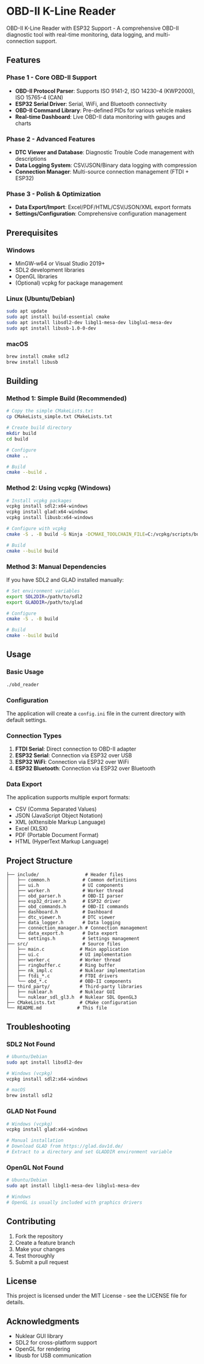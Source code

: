 # OBD-II K-Line Reader

OBD-II K-Line Reader with ESP32 Support - A comprehensive OBD-II diagnostic tool with real-time monitoring, data logging, and multi-connection support.

## Features

### Phase 1 - Core OBD-II Support
- **OBD-II Protocol Parser**: Supports ISO 9141-2, ISO 14230-4 (KWP2000), ISO 15765-4 (CAN)
- **ESP32 Serial Driver**: Serial, WiFi, and Bluetooth connectivity
- **OBD-II Command Library**: Pre-defined PIDs for various vehicle makes
- **Real-time Dashboard**: Live OBD-II data monitoring with gauges and charts

### Phase 2 - Advanced Features
- **DTC Viewer and Database**: Diagnostic Trouble Code management with descriptions
- **Data Logging System**: CSV/JSON/Binary data logging with compression
- **Connection Manager**: Multi-source connection management (FTDI + ESP32)

### Phase 3 - Polish & Optimization
- **Data Export/Import**: Excel/PDF/HTML/CSV/JSON/XML export formats
- **Settings/Configuration**: Comprehensive configuration management

## Prerequisites

### Windows
- MinGW-w64 or Visual Studio 2019+
- SDL2 development libraries
- OpenGL libraries
- (Optional) vcpkg for package management

### Linux (Ubuntu/Debian)
```bash
sudo apt update
sudo apt install build-essential cmake
sudo apt install libsdl2-dev libgl1-mesa-dev libglu1-mesa-dev
sudo apt install libusb-1.0-0-dev
```

### macOS
```bash
brew install cmake sdl2
brew install libusb
```

## Building

### Method 1: Simple Build (Recommended)
```bash
# Copy the simple CMakeLists.txt
cp CMakeLists_simple.txt CMakeLists.txt

# Create build directory
mkdir build
cd build

# Configure
cmake ..

# Build
cmake --build .
```

### Method 2: Using vcpkg (Windows)
```bash
# Install vcpkg packages
vcpkg install sdl2:x64-windows
vcpkg install glad:x64-windows
vcpkg install libusb:x64-windows

# Configure with vcpkg
cmake -S . -B build -G Ninja -DCMAKE_TOOLCHAIN_FILE=C:/vcpkg/scripts/buildsystems/vcpkg.cmake -DVCPKG_TARGET_TRIPLET=x64-windows

# Build
cmake --build build
```

### Method 3: Manual Dependencies
If you have SDL2 and GLAD installed manually:

```bash
# Set environment variables
export SDL2DIR=/path/to/sdl2
export GLADDIR=/path/to/glad

# Configure
cmake -S . -B build

# Build
cmake --build build
```

## Usage

### Basic Usage
```bash
./obd_reader
```

### Configuration
The application will create a `config.ini` file in the current directory with default settings.

### Connection Types
1. **FTDI Serial**: Direct connection to OBD-II adapter
2. **ESP32 Serial**: Connection via ESP32 over USB
3. **ESP32 WiFi**: Connection via ESP32 over WiFi
4. **ESP32 Bluetooth**: Connection via ESP32 over Bluetooth

### Data Export
The application supports multiple export formats:
- CSV (Comma Separated Values)
- JSON (JavaScript Object Notation)
- XML (eXtensible Markup Language)
- Excel (XLSX)
- PDF (Portable Document Format)
- HTML (HyperText Markup Language)

## Project Structure

```
├── include/                 # Header files
│   ├── common.h            # Common definitions
│   ├── ui.h                # UI components
│   ├── worker.h            # Worker thread
│   ├── obd_parser.h        # OBD-II parser
│   ├── esp32_driver.h      # ESP32 driver
│   ├── obd_commands.h      # OBD-II commands
│   ├── dashboard.h         # Dashboard
│   ├── dtc_viewer.h        # DTC viewer
│   ├── data_logger.h       # Data logging
│   ├── connection_manager.h # Connection management
│   ├── data_export.h       # Data export
│   └── settings.h          # Settings management
├── src/                    # Source files
│   ├── main.c             # Main application
│   ├── ui.c               # UI implementation
│   ├── worker.c           # Worker thread
│   ├── ringbuffer.c       # Ring buffer
│   ├── nk_impl.c          # Nuklear implementation
│   ├── ftdi_*.c           # FTDI drivers
│   └── obd_*.c            # OBD-II components
├── third_party/           # Third-party libraries
│   ├── nuklear.h          # Nuklear GUI
│   └── nuklear_sdl_gl3.h  # Nuklear SDL OpenGL3
├── CMakeLists.txt         # CMake configuration
└── README.md             # This file
```

## Troubleshooting

### SDL2 Not Found
```bash
# Ubuntu/Debian
sudo apt install libsdl2-dev

# Windows (vcpkg)
vcpkg install sdl2:x64-windows

# macOS
brew install sdl2
```

### GLAD Not Found
```bash
# Windows (vcpkg)
vcpkg install glad:x64-windows

# Manual installation
# Download GLAD from https://glad.dav1d.de/
# Extract to a directory and set GLADDIR environment variable
```

### OpenGL Not Found
```bash
# Ubuntu/Debian
sudo apt install libgl1-mesa-dev libglu1-mesa-dev

# Windows
# OpenGL is usually included with graphics drivers
```

## Contributing

1. Fork the repository
2. Create a feature branch
3. Make your changes
4. Test thoroughly
5. Submit a pull request

## License

This project is licensed under the MIT License - see the LICENSE file for details.

## Acknowledgments

- Nuklear GUI library
- SDL2 for cross-platform support
- OpenGL for rendering
- libusb for USB communication